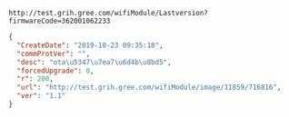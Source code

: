 `http://test.grih.gree.com/wifiModule/Lastversion?firmwareCode=362001062233`

```json
{
  "CreateDate": "2019-10-23 09:35:18",
  "commProtVer": "",
  "desc": "ota\u5347\u7ea7\u6d4b\u8bd5",
  "forcedUpgrade": 0,
  "r": 200,
  "url": "http://test.grih.gree.com/wifiModule/image/11859/716816",
  "ver": "1.1"
}
```